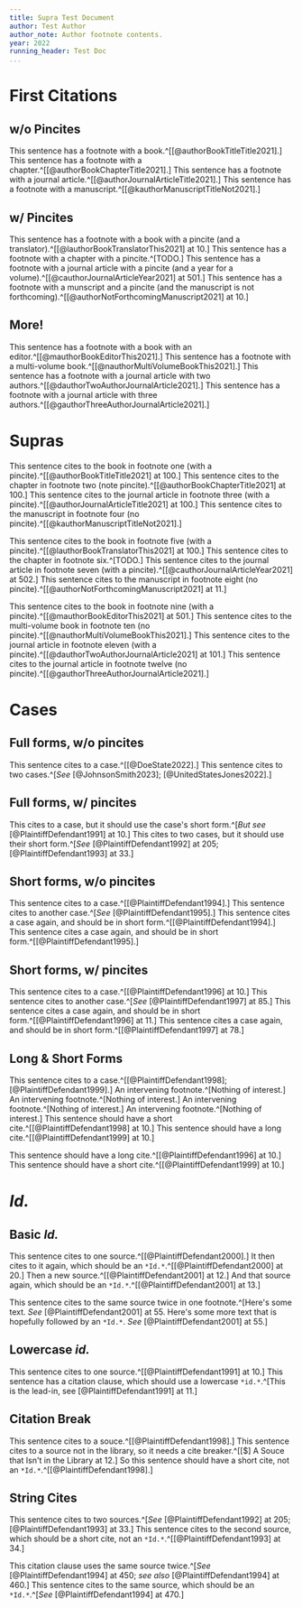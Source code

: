 ```yaml
---
title: Supra Test Document
author: Test Author
author_note: Author footnote contents.
year: 2022
running_header: Test Doc
...
```


# First Citations

## w/o Pincites

This sentence has a footnote with a book.^[[@authorBookTitleTitle2021].]
This sentence has a footnote with a chapter.^[[@authorBookChapterTitle2021].]
This sentence has a footnote with a journal article.^[[@authorJournalArticleTitle2021].]
This sentence has a footnote with a manuscript.^[[@kauthorManuscriptTitleNot2021].]

## w/ Pincites

This sentence has a footnote with a book with a pincite (and a translator).^[[@lauthorBookTranslatorThis2021] at 10.]
This sentence has a footnote with a chapter with a pincite.^[TODO.]
This sentence has a footnote with a journal article with a pincite (and a year for a volume).^[[@cauthorJournalArticleYear2021] at 501.]
This sentence has a footnote with a munscript and a pincite (and the manuscript is not forthcoming).^[[@authorNotForthcomingManuscript2021] at 10.]

## More!

This sentence has a footnote with a book with an editor.^[[@mauthorBookEditorThis2021].]
This sentence has a footnote with a multi-volume book.^[[@nauthorMultiVolumeBookThis2021].]
This sentence has a footnote with a journal article with two authors.^[[@dauthorTwoAuthorJournalArticle2021].]
This sentence has a footnote with a journal article with three authors.^[[@gauthorThreeAuthorJournalArticle2021].]

# Supras

This sentence cites to the book in footnote one (with a pincite).^[[@authorBookTitleTitle2021] at 100.]
This sentence cites to the chapter in footnote two (note pincite).^[[@authorBookChapterTitle2021] at 100.]
This sentence cites to the journal article in footnote three (with a pincite).^[[@authorJournalArticleTitle2021] at 100.]
This sentence cites to the manuscript in footnote four (no pincite).^[[@kauthorManuscriptTitleNot2021].]

This sentence cites to the book in footnote five (with a pincite).^[[@lauthorBookTranslatorThis2021] at 100.]
This sentence cites to the chapter in footnote six.^[TODO.]
This sentence cites to the journal article in footnote seven (with a pincite).^[[@cauthorJournalArticleYear2021] at 502.]
This sentence cites to the manuscript in footnote eight (no pincite).^[[@authorNotForthcomingManuscript2021] at 11.]

This sentence cites to the book in footnote nine (with a pincite).^[[@mauthorBookEditorThis2021] at 501.]
This sentence cites to the multi-volume book in footnote ten (no pincite).^[[@nauthorMultiVolumeBookThis2021].]
This sentence cites to the journal article in footnote eleven (with a pincite).^[[@dauthorTwoAuthorJournalArticle2021] at 101.]
This sentence cites to the journal article in footnote twelve (no pincite).^[[@gauthorThreeAuthorJournalArticle2021].]

# Cases

## Full forms, w/o pincites

This sentence cites to a case.^[[@DoeState2022].]
This sentence cites to two cases.^[*See* [@JohnsonSmith2023]; [@UnitedStatesJones2022].]

## Full forms, w/ pincites

This cites to a case, but it should use the case's short form.^[*But see* [@PlaintiffDefendant1991] at 10.]
This cites to two cases, but it should use their short form.^[*See* [@PlaintiffDefendant1992] at 205; [@PlaintiffDefendant1993] at 33.]

## Short forms, w/o pincites

This sentence cites to a case.^[[@PlaintiffDefendant1994].]
This sentence cites to another case.^[*See* [@PlaintiffDefendant1995].]
This sentence cites a case again, and should be in short form.^[[@PlaintiffDefendant1994].]
This sentence cites a case again, and should be in short form.^[[@PlaintiffDefendant1995].]

## Short forms, w/ pincites

This sentence cites to a case.^[[@PlaintiffDefendant1996] at 10.]
This sentence cites to another case.^[*See* [@PlaintiffDefendant1997] at 85.]
This sentence cites a case again, and should be in short form.^[[@PlaintiffDefendant1996] at 11.]
This sentence cites a case again, and should be in short form.^[[@PlaintiffDefendant1997] at 78.]

## Long & Short Forms

This sentence cites to a case.^[[@PlaintiffDefendant1998]; [@PlaintiffDefendant1999].]
An intervening footnote.^[Nothing of interest.]
An intervening footnote.^[Nothing of interest.]
An intervening footnote.^[Nothing of interest.]
An intervening footnote.^[Nothing of interest.]
This sentence should have a short cite.^[[@PlaintiffDefendant1998] at 10.]
This sentence should have a long cite.^[[@PlaintiffDefendant1999] at 10.]

This sentence should have a long cite.^[[@PlaintiffDefendant1996] at 10.]
This sentence should have a short cite.^[[@PlaintiffDefendant1999] at 10.]

# *Id.*

## Basic *Id.*

This sentence cites to one source.^[[@PlaintiffDefendant2000].]
It then cites to it again, which should be an `*Id.*`.^[[@PlaintiffDefendant2000] at 20.]
Then a new source.^[[@PlaintiffDefendant2001] at 12.]
And that source again, which should be an `*Id.*`.^[[@PlaintiffDefendant2001] at 13.]

This sentence cites to the same source twice in one footnote.^[Here's some text. *See* [@PlaintiffDefendant2001] at 55. Here's some more text that is hopefully followed by an `*Id.*`. *See* [@PlaintiffDefendant2001] at 55.]

## Lowercase *id.*

This sentence cites to one source.^[[@PlaintiffDefendant1991] at 10.]
This sentence has a citation clause, which should use a lowercase `*id.*`.^[This is the lead-in, see [@PlaintiffDefendant1991] at 11.]

## Citation Break

This sentence cites to a souce.^[[@PlaintiffDefendant1998].]
This sentence cites to a source not in the library, so it needs a cite breaker.^[[$] A Souce that Isn't in the Library at 12.]
So this sentence should have a short cite, not an `*Id.*`.^[[@PlaintiffDefendant1998].]

## String Cites

This sentence cites to two sources.^[*See* [@PlaintiffDefendant1992] at 205; [@PlaintiffDefendant1993] at 33.]
This sentence cites to the second source, which should be a short cite, not an `*Id.*`.^[[@PlaintiffDefendant1993] at 34.]

This citation clause uses the same source twice.^[*See* [@PlaintiffDefendant1994] at 450; *see also* [@PlaintiffDefendant1994] at 460.]
This sentence cites to the same source, which should be an `*Id.*`.^[*See* [@PlaintiffDefendant1994] at 470.]

